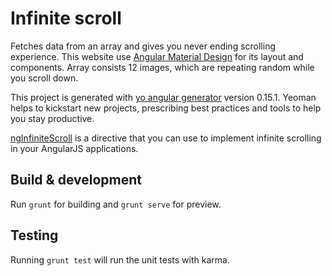# Infinite scroll

Fetches data from an array and gives you never ending scrolling experience. 
This website use [Angular Material Design](https://github.com/angular/material) for its layout and components.
Array consists 12 images, which are repeating random while you scroll down.

This project is generated with [yo angular generator](https://github.com/yeoman/generator-angular)
version 0.15.1.
Yeoman helps to kickstart new projects, prescribing best practices and tools to help you stay productive.


[ngInfiniteScroll](https://sroze.github.io/ngInfiniteScroll/) is a directive that you can use to implement infinite scrolling in your AngularJS applications.


## Build & development

Run `grunt` for building and `grunt serve` for preview.

## Testing

Running `grunt test` will run the unit tests with karma.
